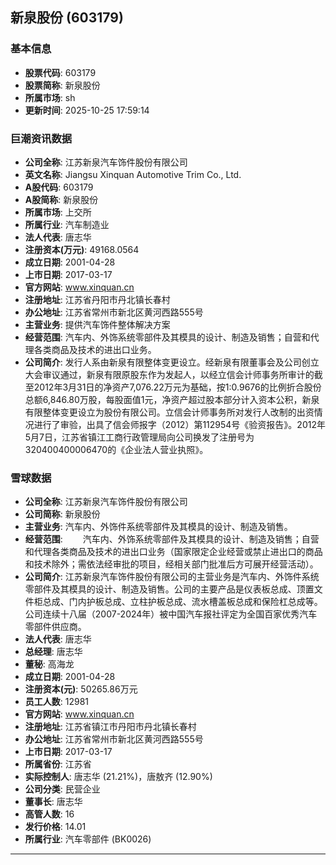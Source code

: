 ## 新泉股份 (603179)

### 基本信息

- **股票代码**: 603179
- **股票简称**: 新泉股份
- **所属市场**: sh
- **更新时间**: 2025-10-25 17:59:14

### 巨潮资讯数据

- **公司全称**: 江苏新泉汽车饰件股份有限公司
- **英文名称**: Jiangsu Xinquan Automotive Trim Co., Ltd.
- **A股代码**: 603179
- **A股简称**: 新泉股份
- **所属市场**: 上交所
- **所属行业**: 汽车制造业
- **法人代表**: 唐志华
- **注册资本(万元)**: 49168.0564
- **成立日期**: 2001-04-28
- **上市日期**: 2017-03-17
- **官方网站**: www.xinquan.cn
- **注册地址**: 江苏省丹阳市丹北镇长春村
- **办公地址**: 江苏省常州市新北区黄河西路555号
- **主营业务**: 提供汽车饰件整体解决方案
- **经营范围**: 汽车内、外饰系统零部件及其模具的设计、制造及销售；自营和代理各类商品及技术的进出口业务。
- **公司简介**: 发行人系由新泉有限整体变更设立。经新泉有限董事会及公司创立大会审议通过，新泉有限原股东作为发起人，以经立信会计师事务所审计的截至2012年3月31日的净资产7,076.22万元为基础，按1:0.9676的比例折合股份总额6,846.80万股，每股面值1元，净资产超过股本部分计入资本公积，新泉有限整体变更设立为股份有限公司。立信会计师事务所对发行人改制的出资情况进行了审验，出具了信会师报字（2012）第112954号《验资报告》。2012年5月7日，江苏省镇江工商行政管理局向公司换发了注册号为320400400006470的《企业法人营业执照》。

### 雪球数据

- **公司全称**: 江苏新泉汽车饰件股份有限公司
- **公司简称**: 新泉股份
- **主营业务**: 汽车内、外饰件系统零部件及其模具的设计、制造及销售。
- **经营范围**: 　　汽车内、外饰系统零部件及其模具的设计、制造及销售；自营和代理各类商品及技术的进出口业务（国家限定企业经营或禁止进出口的商品和技术除外；需依法经审批的项目，经相关部门批准后方可展开经营活动）。
- **公司简介**: 江苏新泉汽车饰件股份有限公司的主营业务是汽车内、外饰件系统零部件及其模具的设计、制造及销售。公司的主要产品是仪表板总成、顶置文件柜总成、门内护板总成、立柱护板总成、流水槽盖板总成和保险杠总成等。公司连续十八届（2007-2024年）被中国汽车报社评定为全国百家优秀汽车零部件供应商。
- **法人代表**: 唐志华
- **总经理**: 唐志华
- **董秘**: 高海龙
- **成立日期**: 2001-04-28
- **注册资本(元)**: 50265.86万元
- **员工人数**: 12981
- **官方网站**: www.xinquan.cn
- **注册地址**: 江苏省镇江市丹阳市丹北镇长春村
- **办公地址**: 江苏省常州市新北区黄河西路555号
- **上市日期**: 2017-03-17
- **所属省份**: 江苏省
- **实际控制人**: 唐志华 (21.21%)，唐敖齐 (12.90%)
- **公司分类**: 民营企业
- **董事长**: 唐志华
- **高管人数**: 16
- **发行价格**: 14.01
- **所属行业**: 汽车零部件 (BK0026)

---
